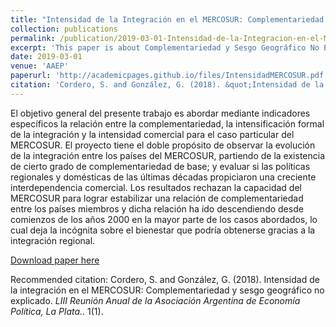 ```yaml
---
title: "Intensidad de la Integración en el MERCOSUR: Complementariedad y Sesgo Geográfico No Explicado"
collection: publications
permalink: /publication/2019-03-01-Intensidad-de-la-Integracion-en-el-MERCOSUR.md
excerpt: 'This paper is about Complementariedad y Sesgo Geográfico No Explicado'
date: 2019-03-01
venue: 'AAEP'
paperurl: 'http://academicpages.github.io/files/IntensidadMERCOSUR.pdf'
citation: 'Cordero, S. and González, G. (2018). &quot;Intensidad de la integración en el MERCOSUR: Complementariedad y sesgo geográfico no explicado.&quot; <i>LIII Reunión Anual de la Asociación Argentina de Economía Política, La Plata.</i>. 1(1).'
---
```

El objetivo general del presente trabajo es abordar mediante indicadores específicos la relación entre la complementariedad, la intensificación formal de la integración y la intensidad comercial para el caso particular del MERCOSUR. El proyecto tiene el doble propósito de observar la evolución de la integración entre los países del MERCOSUR, partiendo de la existencia de cierto grado de complementariedad de base; y evaluar si las políticas regionales y domésticas de las últimas décadas propiciaron una creciente interdependencia comercial. Los resultados rechazan la capacidad del MERCOSUR para lograr estabilizar una relación de complementariedad entre los países miembros y dicha relación ha ido descendiendo desde comienzos de los años 2000 en la mayor parte de los casos abordados, lo cual deja la incógnita sobre el bienestar que podría obtenerse gracias a la integración regional.

[Download paper here](http://academicpages.github.io/files/paper2.pdf)

Recommended citation: Cordero, S. and González, G. (2018). Intensidad de la integración en el MERCOSUR: Complementariedad y sesgo geográfico no explicado.  <i>LIII Reunión Anual de la Asociación Argentina de Economía Política, La Plata.</i>. 1(1).
